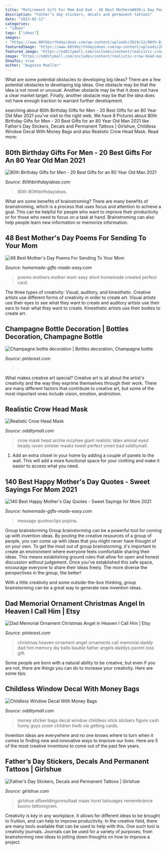 ```yaml
---
title: "Retirement Gift For Mom And Dad - 48 Best Mother&#039;s Day Poems For Sending To Your Mom"
description: "Father’s day stickers, decals and permanent tattoos"
date: "2023-02-11"
categories:
- "ideas"
tags: ["ideas"]
images:
- "https://www.80thbirthdayideas.com/wp-content/uploads/2019/12/80th-Birthday-Gifts-for-Men.jpg"
featuredImage: "https://www.80thbirthdayideas.com/wp-content/uploads/2019/12/80th-Birthday-Gifts-for-Men.jpg"
featured_image: "https://odditymall.com/includes/content/realistic-crow-head-mask-0.jpg"
image: "https://odditymall.com/includes/content/realistic-crow-head-mask-0.jpg"
ShowToc: true
author: "Augusta Mueller"
---
```



What are some potential obstacles to developing big ideas?
There are a few potential obstacles to developing big ideas. One obstacle may be that the idea is not novel or unusual. Another obstacle may be that it does not have a clear market target. Finally, another obstacle may be that the idea does not have enough traction to warrant further development.

	

		
searching about 80th Birthday Gifts for Men - 20 Best Gifts for an 80 Year Old Man 2021 you've visit to the right web. We have 8 Pictures about 80th Birthday Gifts for Men - 20 Best Gifts for an 80 Year Old Man 2021 like Father’s Day Stickers, Decals and Permanent Tattoos | Girlshue, Childless Window Decal With Money Bags and also Realistic Crow Head Mask. Read more:
		
    
## 80th Birthday Gifts For Men - 20 Best Gifts For An 80 Year Old Man 2021

<img loading=lazy src="https://www.80thbirthdayideas.com/wp-content/uploads/2019/12/80th-Birthday-Gifts-for-Men.jpg" onerror="this.onerror=null;this.src='https://tse3.mm.bing.net/th?id=OIP.TD4nWO1k3i5NbVMIJjGkIwAAAA&amp;pid=15.1';" alt="80th Birthday Gifts for Men - 20 Best Gifts for an 80 Year Old Man 2021">

_Source: 80thbirthdayideas.com_

>80th 80thbirthdayideas. 

	

What are some benefits of brainstroming?
There are many benefits of brainstroming, which is a process that uses focus and attention to achieve a goal. This can be helpful for people who want to improve their productivity or for those who need to focus on a task at hand. Brainstroming can also help people learn new information or memorize information.

    
## 48 Best Mother&#039;s Day Poems For Sending To Your Mom

<img loading=lazy src="https://www.homemade-gifts-made-easy.com/image-files/mothers-day-poems-holly-giffers-created-600x900.png" onerror="this.onerror=null;this.src='https://tse4.mm.bing.net/th?id=OIP.Do66XeDvOCPnsncEotLSOwHaLH&amp;pid=15.1';" alt="48 Best Mother&#039;s Day Poems For Sending To Your Mom">

_Source: homemade-gifts-made-easy.com_

>poems mothers mother mom easy short homemade created perfect card. 

	

The three types of creativity: Visual, auditory, and kinesthetic.
Creative artists use different forms of creativity in order to create art. Visual artists use their eyes to see what they want to create and auditory artists use their ears to hear what they want to create. Kinesthetic artists use their bodies to create art.

    
## Champagne Bottle Decoration | Bottles Decoration, Champagne Bottle

<img loading=lazy src="https://i.pinimg.com/736x/ab/45/09/ab45091e345bbb0df32b4ed06e31795c.jpg" onerror="this.onerror=null;this.src='https://tse3.mm.bing.net/th?id=OIP.ZvYjFSQWbK4KEQVhF5rrKwHaIr&amp;pid=15.1';" alt="Champagne bottle decoration | Bottles decoration, Champagne bottle">

_Source: pinterest.com_

>. 

	

What makes creative art special?
Creative art is all about the artist's creativity and the way they exprime themselves through their work. There are many different factors that contribute to creative art, but some of the most important ones include vision, emotion, andmotion.

    
## Realistic Crow Head Mask

<img loading=lazy src="https://odditymall.com/includes/content/realistic-crow-head-mask-0.jpg" onerror="this.onerror=null;this.src='https://tse2.mm.bing.net/th?id=OIP.Pa_nj0ko90gSXJ-Fd877PwHaHa&amp;pid=15.1';" alt="Realistic Crow Head Mask">

_Source: odditymall.com_

>crow mask head archie mcphee giant realistic latex animal eyed beady raven sinister masks tweet perfect omen bad odditymall. 

	

1. Add an extra closet in your home by adding a couple of panels to the wall. This will add a more functional space for your clothing and make it easier to access what you need.

    
## 140 Best Happy Mother&#039;s Day Quotes - Sweet Sayings For Mom 2021

<img loading=lazy src="https://www.homemade-gifts-made-easy.com/image-files/happy-mothers-day-images-choose-you-as-a-friend-600x900.jpg" onerror="this.onerror=null;this.src='https://tse3.mm.bing.net/th?id=OIP.jyJ86UvKCJGo3YTgxwX6SQHaLH&amp;pid=15.1';" alt="140 Best Happy Mother&#039;s Day Quotes - Sweet Sayings for Mom 2021">

_Source: homemade-gifts-made-easy.com_

>message quotesclips popina. 

	

Group brainstorming
Group brainstorming can be a powerful tool for coming up with invention ideas. By pooling the creative resources of a group of people, you can come up with ideas that you might never have thought of on your own.
To get the most out of group brainstorming, it's important to create an environment where everyone feels comfortable sharing their ideas. This means establishing ground rules that allow for open and honest discussion without judgement. Once you've established this safe space, encourage everyone to share their ideas freely. The more diverse the perspectives in the group, the better!

With a little creativity and some outside-the-box thinking, group brainstorming can be a great way to generate new invention ideas.

    
## Dad Memorial Ornament Christmas Angel In Heaven I Call Him | Etsy

<img loading=lazy src="https://i.pinimg.com/736x/ed/97/9f/ed979f8cffe2bb192816184727a5b0b0.jpg" onerror="this.onerror=null;this.src='https://tse2.mm.bing.net/th?id=OIP.Uo-gkbeEres3inBAbgN4ygHaNK&amp;pid=15.1';" alt="Dad Memorial Ornament Christmas Angel in Heaven I Call Him | Etsy">

_Source: pinterest.com_

>christmas heaven ornament angel ornaments call memorial daddy dad him memory diy balls bauble father angels daddys parent loss gift. 

	

Some people are born with a natural ability to be creative, but even if you are not, there are things you can do to increase your creativity. Here are some tips:

    
## Childless Window Decal With Money Bags

<img loading=lazy src="https://odditymall.com/includes/content/upload/childless-window-decal-with-money-bags-4945.jpg" onerror="this.onerror=null;this.src='https://tse4.mm.bing.net/th?id=OIP.nmIMsmj3ZjN0XqqT70aqqAAAAA&amp;pid=15.1';" alt="Childless Window Decal With Money Bags">

_Source: odditymall.com_

>money sticker bags decal window childless stick stickers figure cash funny guys zoom children tiwib via getting cards. 

	

Invention ideas are everywhere and no one knows where to turn when it comes to finding new and innovative ways to improve our lives. Here are 5 of the most creative inventions to come out of the past few years.

    
## Father’s Day Stickers, Decals And Permanent Tattoos | Girlshue

<img loading=lazy src="https://www.girlshue.com/wp-content/uploads/2016/07/unnamed-file-4897.jpg" onerror="this.onerror=null;this.src='https://tse2.mm.bing.net/th?id=OIP.X_vpbrfkDH1RVJLkgTAnagHaJ4&amp;pid=15.1';" alt="Father’s Day Stickers, Decals and Permanent Tattoos | Girlshue">

_Source: girlshue.com_

>girlshue afbeeldingsresultaat maas horst tatouages remembrance buono tattoosgram. 

	

Creativity is key in any workplace. It allows for different ideas to be brought to fruition, and can help to improve productivity. In the creative field, there are many tools available that can be used to help with this. One such tool is creativity journals. Journals can be used for a variety of purposes, from brainstorming new ideas to jotting down thoughts on how to improve a project.

